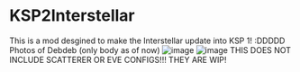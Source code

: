 # KSP2Interstellar
This is a mod desgined to make the Interstellar update into KSP 1! :DDDDD
Photos of Debdeb (only body as of now)
![image](https://github.com/pastadudes/KSP2Interstellar/assets/151549235/343b9ac1-0ab0-4a2b-a3fb-ba491c4090a4)
![image](https://github.com/pastadudes/KSP2Interstellar/assets/151549235/8e9ea699-c580-4a89-9b46-da1804529e96)
THIS DOES NOT INCLUDE SCATTERER OR EVE CONFIGS!!! THEY ARE WIP!

